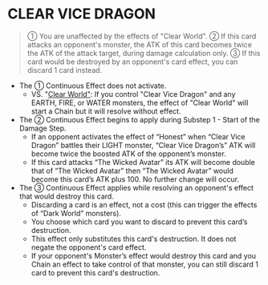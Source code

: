 
# CLEAR VICE DRAGON  
> ① You are unaffected by the effects of "Clear World". ② If this card attacks an opponent's monster, the ATK of this card becomes twice the ATK of the attack target, during damage calculation only. ③ If this card would be destroyed by an opponent's card effect, you can discard 1 card instead.

*   The ① Continuous Effect does not activate.
    *   VS. "[Clear World"](https://yugipedia.com/wiki/Card_Rulings:Clear_World): If you control "Clear Vice Dragon" and any EARTH, FIRE, or WATER monsters, the effect of "Clear World" will start a Chain but it will resolve without effect.
*   The ② Continuous Effect begins to apply during Substep 1 - Start of the Damage Step.
    *   If an opponent activates the effect of “Honest” when “Clear Vice Dragon” battles their LIGHT monster, “Clear Vice Dragon’s” ATK will become twice the boosted ATK of the opponent’s monster.
    *   If this card attacks “The Wicked Avatar” its ATK will become double that of “The Wicked Avatar” then “The Wicked Avatar” would become this card’s ATK plus 100. No further change will occur.
*   The ③ Continuous Effect applies while resolving an opponent's effect that would destroy this card.
    *   Discarding a card is an effect, not a cost (this can trigger the effects of “Dark World” monsters).
    *   You choose which card you want to discard to prevent this card’s destruction.
    *   This effect only substitutes this card's destruction. It does not negate the opponent's card effect.
    *   If your opponent's Monster’s effect would destroy this card and you Chain an effect to take control of that monster, you can still discard 1 card to prevent this card's destruction.

  